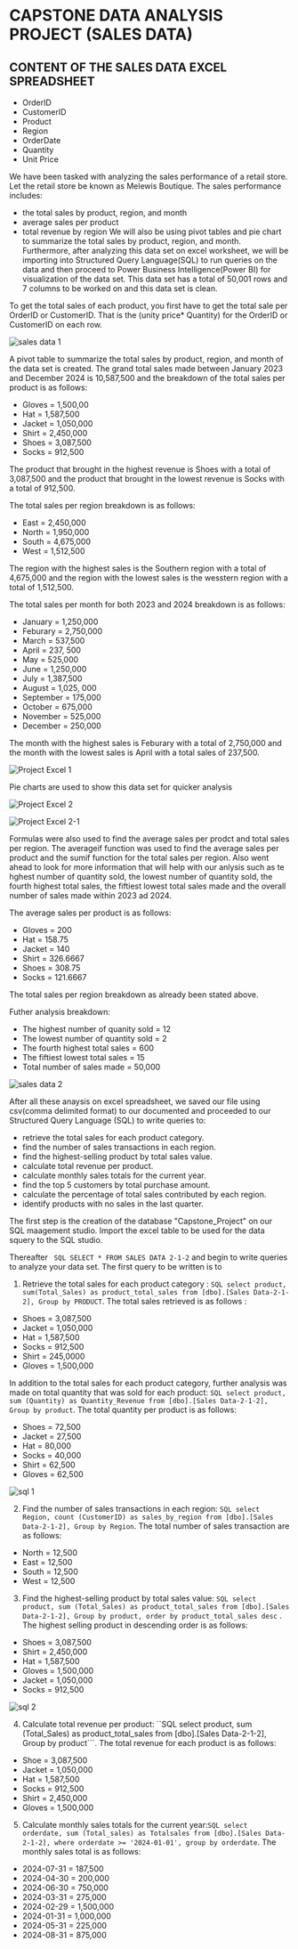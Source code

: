 # CAPSTONE DATA ANALYSIS PROJECT (SALES DATA)
## CONTENT OF THE SALES DATA EXCEL SPREADSHEET
- OrderID
- CustomerID
- Product
- Region
- OrderDate
- Quantity
- Unit Price

We have been tasked with analyzing the sales performance of a retail store. Let the retail store be known as Melewis Boutique. 
The sales performance includes:
- the total sales by product, region, and month
- average sales per product
- total revenue by region
We will also be using pivot tables and pie chart to summarize the total sales by product, region, and month. Furthermore, after analyzing this data set on excel worksheet, we will be importing into Structured Query Language(SQL) to run queries on the data and then proceed to Power Business Intelligence(Power BI) for visualization of the data set.
This data set  has a total of 50,001 rows and 7 columns to be worked on and this data set is clean.

To get the total sales of each product, you first have to get the total sale per OrderID or CustomerID. That is the (unity price* Quantity) for the OrderID or CustomerID on each row. 

![sales data 1](https://github.com/user-attachments/assets/65a4f168-eeda-412d-b73b-fb817c151381)

A pivot table to summarize the total sales by product, region, and month of the data set is created. The grand total sales made between January 2023 and December 2024 is 10,587,500 and the breakdown of the total sales per product is as follows:

- Gloves   = 1,500,00
- Hat      = 1,587,500
- Jacket   = 1,050,000
- Shirt    = 2,450,000
- Shoes    = 3,087,500
- Socks    = 912,500

The product that brought in the highest revenue is Shoes with a total of 3,087,500 and the product that brought in the lowest revenue is Socks with a total of 912,500.

The total sales per region breakdown is as follows:

- East = 2,450,000
- North = 1,950,000
- South = 4,675,000
- West = 1,512,500

The region with the highest sales is the Southern region with a total of  4,675,000 and the region with the lowest sales is the wesstern region with a total of 1,512,500.

The total sales per month for both 2023 and 2024 breakdown is as follows:

- January = 1,250,000
- Feburary = 2,750,000
- March = 537,500
- April = 237, 500
- May = 525,000
- June = 1,250,000
- July = 1,387,500
- August = 1,025, 000
- September = 175,000
- October = 675,000
- November = 525,000
- December = 250,000

The month with the highest sales is Feburary with a total of 2,750,000 and the month with the lowest sales is April with a total sales of 237,500.

![Project Excel 1](https://github.com/user-attachments/assets/c2f6bd65-a92c-4940-a596-3f6e73c36936)



Pie charts are used to show this data set for quicker analysis

![Project Excel 2](https://github.com/user-attachments/assets/cc663d87-3b55-4510-aa00-d94860ca695b)


![Project Excel 2-1](https://github.com/user-attachments/assets/4abf8a8b-3a5f-4e9c-a9d1-2c7c630ea195)



Formulas were also used to find the average sales per prodct and total sales per region. The averageif function was used to find the average sales per product and the sumif function for the total sales per region.  Also went ahead to look for more information that will help with our anlysis such as te hghest number of quantity sold, the lowest number of quantity sold, the fourth highest total sales, the fiftiest lowest total sales made and the overall number of sales made within 2023 ad 2024.



The average sales per product is as follows:

- Gloves = 200
- Hat = 158.75
- Jacket = 140
- Shirt = 326.6667
- Shoes = 308.75
- Socks = 121.6667

The total sales per region breakdown as already been stated above.

Futher analysis breakdown:

- The highest number of quanity sold = 12
- The lowest number of quantity sold = 2
- The fourth highest total sales = 600
- The fiftiest lowest total sales = 15
- Total number of sales made = 50,000



![sales data 2](https://github.com/user-attachments/assets/9a210e55-fc53-46bb-ad10-63fa70d46ded)


After all these anaysis on excel spreadsheet, we saved our file using csv(comma delimited format) to our documented and proceeded to our Structured Query Language (SQL) to write queries to: 

- retrieve the total sales for each product category.
- find the number of sales transactions in each region.
- find the highest-selling product by total sales value.
- calculate total revenue per product.
- calculate monthly sales totals for the current year.
- find the top 5 customers by total purchase amount.
- calculate the percentage of total sales contributed by each region.
- identify products with no sales in the last quarter.


The first step is the creation of the database "Capstone_Project" on our SQL maagement studio. 
Import the excel table to be used for the data squery to the SQL studio. 

Thereafter ``` SQL SELECT * FROM SALES DATA 2-1-2``` and begin to write queries to analyze your data set. The first query to be written is to 

1. Retrieve the total sales for each product category : ```SQL select product, sum(Total_Sales) as product_total_sales from [dbo].[Sales Data-2-1-2], Group by PRODUCT```. The total sales retrieved is as follows :

- Shoes =	3,087,500
- Jacket =	1,050,000
- Hat	= 1,587,500
- Socks =	912,500
- Shirt	= 245,0000
- Gloves =	1,500,000

In addition to the total sales for each product category, further analysis was made on total quantity that was sold for each product: ```SQL select product, sum (Quantity) as Quantity_Revenue from [dbo].[Sales Data-2-1-2], Group by product```. The total quantity per product is as follows:

- Shoes = 72,500
- Jacket = 27,500
- Hat = 80,000
- Socks = 40,000
- Shirt = 62,500
- Gloves = 62,500


![sql 1](https://github.com/user-attachments/assets/b7c374a3-0d47-4c0b-bf8f-be6c09e222b2)


2. Find the number of sales transactions in each region: ```SQL select Region, count (CustomerID) as sales_by_region from [dbo].[Sales Data-2-1-2], Group by Region```. The total number of sales transaction are as follows:

 - North =	12,500
 - East	= 12,500
 - South = 12,500
 - West =	12,500

3. Find the highest-selling product by total sales value: ```SQL select product, sum (Total_Sales) as product_total_sales from [dbo].[Sales Data-2-1-2], Group by product, order by product_total_sales desc``` . The highest selling product in descending order is as follows:

- Shoes =	3,087,500
- Shirt =	2,450,000
- Hat = 1,587,500
- Gloves = 1,500,000
- Jacket = 1,050,000
- Socks =	912,500


![sql 2](https://github.com/user-attachments/assets/5c51594b-6d73-4f10-8346-e5989bd39ed8)




4. Calculate total revenue per product: ``SQL select product, sum (Total_Sales) as product_total_sales from [dbo].[Sales Data-2-1-2], Group by product```. The total revenue for each product is as follows:

- Shoe = 3,087,500
- Jacket =	1,050,000
- Hat =	1,587,500
- Socks	= 912,500
- Shirt =	2,450,000
- Gloves =	1,500,000


5. Calculate monthly sales totals for the current year:```SQL select orderdate, sum (Total_sales) as Totalsales from [dbo].[Sales Data-2-1-2], where orderdate >= '2024-01-01', group by orderdate```. The monthly sales total is as follows:

- 2024-07-31 =	187,500
- 2024-04-30 =	200,000
- 2024-06-30	= 750,000
- 2024-03-31 =	275,000
- 2024-02-29	= 1,500,000
- 2024-01-31	= 1,000,000
- 2024-05-31 =	225,000
- 2024-08-31	= 875,000 
